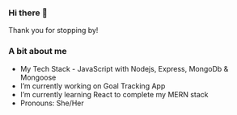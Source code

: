 ### Hi there 👋

Thank you for stopping by! 

### A bit about me

-  My Tech Stack - JavaScript with Nodejs, Express, MongoDb & Mongoose
-  I’m currently working on Goal Tracking App
-  I’m currently learning React to complete my MERN stack
-  Pronouns: She/Her








<!--
**elza-s/elza-s** is a ✨ _special_ ✨ repository because its `README.md` (this file) appears on your GitHub profile.

Here are some ideas to get you started:

- 🔭 I’m currently working on ...
- 🌱 I’m currently learning ...
- 👯 I’m looking to collaborate on ...
- 🤔 I’m looking for help with ...
- 💬 Ask me about ...
- 📫 How to reach me: ...
- 😄 Pronouns: ...
- ⚡ Fun fact: ...
-->
